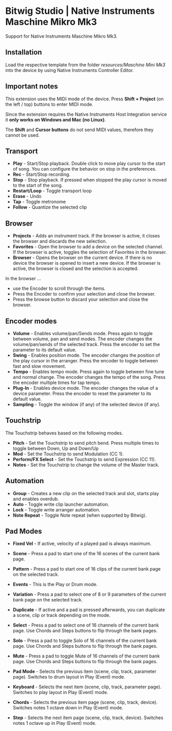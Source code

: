 # Bitwig Studio | Native Instruments Maschine Mikro Mk3

Support for Native Instruments Maschine Mikro Mk3.

## Installation

Load the respective template from the folder _resources/Maschine Mini Mk3_ into the device by using Native Instruments Controller Editor.

## Important notes

This extension uses the MIDI mode of the device. Press **Shift + Project** (on the left / top) buttons to enter MIDI mode.

Since the extension requires the Native Instruments Host Integration service it **only works on Windows and Mac (no Linux)**.

The **Shift** and **Cursor buttons** do not send MIDI values, therefore they cannot be used.

## Transport

* **Play** - Start/Stop playback. Double click to move play cursor to the start of song. You can configure the behavior on stop in the preferences.
* **Rec** - Start/Stop recording.
* **Stop** - Stop playback. If pressed when stopped the play cursor is moved to the start of the song.
* **Restart/Loop** - Toggle transport loop
* **Erase** - Undo
* **Tap** - Toggle metronome
* **Follow** - Quantize the selected clip

## Browser

* **Projects** - Adds an instrument track. If the browser is active, it closes the browser and discards the new selection.
* **Favorites** - Open the browser to add a device on the selected channel. If the browser is active, toggles the selection of Favorites in the browser.
* **Browser** - Opens the browser on the current device. If there is no device the browser is opened to insert a new device. If the browser is active, the browser is closed and the selection is accepted.

In the browser ...
* use the Encoder to scroll through the items.
* Press the Encoder to confirm your selection and close the browser.
* Press the browse button to discard your selection and close the browser.

## Encoder modes

* **Volume** - Enables volume/pan/Sends mode. Press again to toggle between volume, pan and send modes. The encoder changes the volume/pan/sends of the selected track. Press the encoder to set the parameter to its default value.
* **Swing** - Enables position mode. The encoder changes the position of the play cursor in the arranger. Press the encoder to toggle between fast and slow movement.
* **Tempo** - Enables tempo mode. Press again to toggle between fine tune and normal change. The encoder changes the tempo of the song. Press the encoder multiple times for tap tempo.
* **Plug-In** - Enables device mode. The encoder changes the value of a device parameter. Press the encoder to reset the parameter to its default value.
* **Sampling** - Toggle the window (if any) of the selected device (if any).

## Touchstrip

The Touchstrip behaves based on the following modes.

* **Pitch** - Set the Touchstrip to send pitch bend. Press multiple times to toggle between Down, Up and Down/Up
* **Mod** - Set the Touchstrip to send Modulation (CC 1).
* **Perform/FX Select** - Set the Touchstrip to send Expression (CC 11).
* **Notes** - Set the Touchstrip to change the volume of the Master track.

## Automation

* **Group** - Creates a new clip on the selected track and slot, starts play and enables overdub.
* **Auto** - Toggle write clip launcher automation.
* **Lock** - Toggle write arranger automation.
* **Note Repeat** - Toggle Note repeat (when supported by Bitwig).

## Pad Modes

* **Fixed Vel** - If active, velocity of a played pad is always maximum.
* **Scene** - Press a pad to start one of the 16 scenes of the current bank page.
* **Pattern** - Press a pad to start one of 16 clips of the current bank page on the selected track.
* **Events** - This is the Play or Drum mode.
* **Variation** - Press a pad to select one of 8 or 9 parameters of the current bank page on the selected track.
* **Duplicate** - If active and a pad is pressed afterwards, you can duplicate a scene, clip or track depending on the mode.
* **Select** - Press a pad to select one of 16 channels of the current bank page. Use Chords and Steps buttons to flip through the bank pages.
* **Solo** - Press a pad to toggle Solo of 16 channels of the current bank page. Use Chords and Steps buttons to flip through the bank pages.
* **Mute** - Press a pad to toggle Mute of 16 channels of the current bank page. Use Chords and Steps buttons to flip through the bank pages.

* **Pad Mode** - Selects the previous item (scene, clip, track, parameter page). Switches to drum layout in Play (Event) mode.
* **Keyboard** - Selects the next item (scene, clip, track, parameter page). Switches to play layout in Play (Event) mode.
* **Chords** - Selects the previous item page (scene, clip, track, device). Switches notes 1 octave down in Play (Event) mode.
* **Step** - Selects the next item page (scene, clip, track, device). Switches notes 1 octave up in Play (Event) mode.
